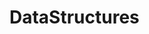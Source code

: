 # DataStructures
<div align="center>
    Arrays <br>
    Trees <br>
    Stacks <br>
    Tries <br>
    Queues <br>
    Graphs <br>
    Linked Lists <br>
    Hash Tables <br>


    <h3>Ways to Manipulate Data Structures </h3>
    Insertion, Deletion, Traversal, Searching, Sorting, Access


    <h3>Arrays</h3>
    <ul>
        <li>search O(n)</li>
        <li>lookup O(1)</li>
        <li>push O(1)</li>
        <li>insert O(n)</li>
        <li>delete O(n)</li>
    </ul>

    <h3>Hash Tables</h3>
    <ul>
        <li>search O(1)</li>
        <li>lookup O(1)</li>
        <li>insert O(1)</li>
        <li>delete O(1)</li>
    </ul>

</div>
